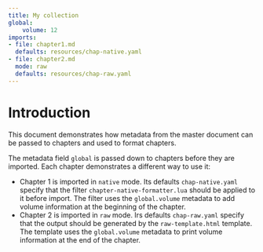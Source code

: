 ```yaml
---
title: My collection
global:
    volume: 12
imports:
- file: chapter1.md
  defaults: resources/chap-native.yaml
- file: chapter2.md
  mode: raw
  defaults: resources/chap-raw.yaml
---
```


# Introduction

This document demonstrates how metadata from the master document can be passed to chapters and used to format chapters. 

The metadata field `global` is passed down to chapters before they are imported. Each chapter demonstrates a different way to use it:

* Chapter 1 is imported in `native` mode. Its defaults `chap-native.yaml` specify that the filter `chapter-native-formatter.lua` should be applied to it before import. The filter uses the `global.volume` metadata to add volume information at the beginning of the chapter.
* Chapter 2 is imported in `raw` mode. Irs defaults `chap-raw.yaml` specify that the output should be generated by the `raw-template.html` template. The template uses the `global.volume` metadata to print volume information at the end of the chapter. 